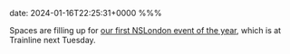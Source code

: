 date: 2024-01-16T22:25:31+0000
%%%

Spaces are filling up for [our first NSLondon event of the year](https://www.meetup.com/nslondon/events/298464332), which is at Trainline next Tuesday.
